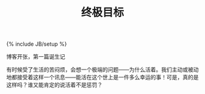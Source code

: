 ﻿---
layout: post
title: "终极目标"
description: "何为终极目标"
category: 随笔
tags: [目标, 最终]
---
{% include JB/setup %}

博客开张，第一篇诞生记

有时候受了生活的苦闷烦，会想一个极端的问题——为什么活着。我们主动或被动地都接受着这样一个讯息——能活在这个世上是一件多么幸运的事！可是，真的是这样吗？谁又能肯定的说活着不是惩罚？


